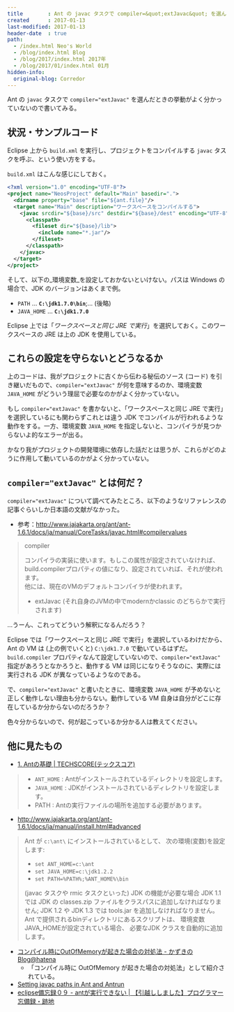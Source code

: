 ```yaml
---
title        : Ant の javac タスクで compiler=&quot;extJavac&quot; を選んだときの挙動
created      : 2017-01-13
last-modified: 2017-01-13
header-date  : true
path:
  - /index.html Neo's World
  - /blog/index.html Blog
  - /blog/2017/index.html 2017年
  - /blog/2017/01/index.html 01月
hidden-info:
  original-blog: Corredor
---
```


Ant の `javac` タスクで `compiler="extJavac"` を選んだときの挙動がよく分かっていないので書いてみる。

## 状況・サンプルコード

Eclipse 上から `build.xml` を実行し、プロジェクトをコンパイルする `javac` タスクを呼ぶ、という使い方をする。

`build.xml` はこんな感じにしておく。

```xml
<?xml version="1.0" encoding="UTF-8"?>
<project name="NeosProject" default="Main" basedir=".">
  <dirname property="base" file="${ant.file}"/>
  <target name="Main" description="ワークスペースをコンパイルする">
    <javac srcdir="${base}/src" destdir="${base}/dest" encoding="UTF-8" includeantruntime="false" debug="yes" compiler="extJavac">
      <classpath>
        <fileset dir="${base}/lib">
          <include name="*.jar"/>
        </fileset>
      </classpath>
    </javac>
  </target>
</project>
```

そして、以下の_環境変数_を設定しておかないといけない。パスは Windows の場合で、JDK のバージョンはあくまで例。

- `PATH` … **`C:\jdk1.7.0\bin`**;… (後略)
- `JAVA_HOME` … **`C:\jdk1.7.0`**

Eclipse 上では「_ワークスペースと同じ JRE で実行_」を選択しておく。このワークスペースの JRE は上の JDK を使用している。

## これらの設定を守らないとどうなるか

上のコードは、我がプロジェクトに古くから伝わる秘伝のソース (コード) を引き継いだもので、`compiler="extJavac"` が何を意味するのか、環境変数 `JAVA_HOME` がどういう理屈で必要なのかがよく分かっていない。

もし `compiler="extJavac"` を書かないと、「ワークスペースと同じ JRE で実行」を選択しているにも関わらずこれとは違う JDK でコンパイルが行われるような動作をする。一方、環境変数 `JAVA_HOME` を指定しないと、コンパイラが見つからないよ的なエラーが出る。

かなり我がプロジェクトの開発環境に依存した話だとは思うが、これらがどのように作用して動いているのかがよく分かっていない。

## `compiler="extJavac"` とは何だ？

`compiler="extJavac"` について調べてみたところ、以下のようなリファレンスの記事ぐらいしか日本語の文献がなかった。

- 参考：<http://www.jajakarta.org/ant/ant-1.6.1/docs/ja/manual/CoreTasks/javac.html#compilervalues>

> compiler
> 
> コンパイラの実装に使います。もしこの属性が設定されていなければ、build.compilerプロパティの値になり、設定されていれば、それが使われます。  
> 他には、現在のVMのデフォルトコンパイラが使われます。
> 
> - extJavac (それ自身のJVMの中でmodernかclassic のどちらかで実行されます)

…うーん、これってどういう解釈になるんだろう？

Eclipse では「ワークスペースと同じ JRE で実行」を選択しているわけだから、Ant の VM は (上の例でいくと) `C:\jdk1.7.0` で動いているはずだ。`build.compiler` プロパティなんて設定していないので、`compiler="extJavac"` 指定があろうとなかろうと、動作する VM は同じになりそうなのに、実際には実行される JDK が異なっているようなのである。

で、`compiler="extJavac"` と書いたときに、環境変数 `JAVA_HOME` が予めないと正しく動作しない理由も分からない。動作している VM 自身は自分がどこに存在しているか分からないのだろうか？

色々分からないので、何が起こっているか分かる人は教えてください。

## 他に見たもの

- [1. Antの基礎 | TECHSCORE(テックスコア)](https://www.techscore.com/tech/Java/ApacheJakarta/Ant/1/)

> - `ANT_HOME` : Antがインストールされているディレクトリを設定します。
> - `JAVA_HOME` : JDKがインストールされているディレクトリを設定します。
> - PATH : Antの実行ファイルの場所を追加する必要があります。

- <http://www.jajakarta.org/ant/ant-1.6.1/docs/ja/manual/install.html#advanced>

> Ant が `c:\ant\` にインストールされているとして、 次の環境(変数)を設定します:
> 
> - `set ANT_HOME=c:\ant`
> - `set JAVA_HOME=c:\jdk1.2.2`
> - `set PATH=%PATH%;%ANT_HOME%\bin`
> 
> (javac タスクや rmic タスクといった) JDK の機能が必要な場合 JDK 1.1 では JDK の classes.zip ファイルをクラスパスに追加しなければなりません; JDK 1.2 や JDK 1.3 では tools.jar を追加しなければなりません。 Ant で提供されるbinディレクトリにあるスクリプトは、 環境変数JAVA_HOMEが設定されている場合、 必要なJDK クラスを自動的に追加します。

- [コンパイル時にOutOfMemoryが起きた場合の対処法 - かずきのBlog@hatena](http://blog.okazuki.jp/entry/20070720/1184899493)
  - 「コンパイル時に OutOfMemory が起きた場合の対処法」として紹介されている。
- [Setting javac paths in Ant and Antrun](http://articles.javatalks.ru/articles/36)
- [eclipse備忘録０９ - antが実行できない | 【引越ししました】プログラマー忘備録・跡地](http://ameblo.jp/akagane/entry-10011903031.html)
